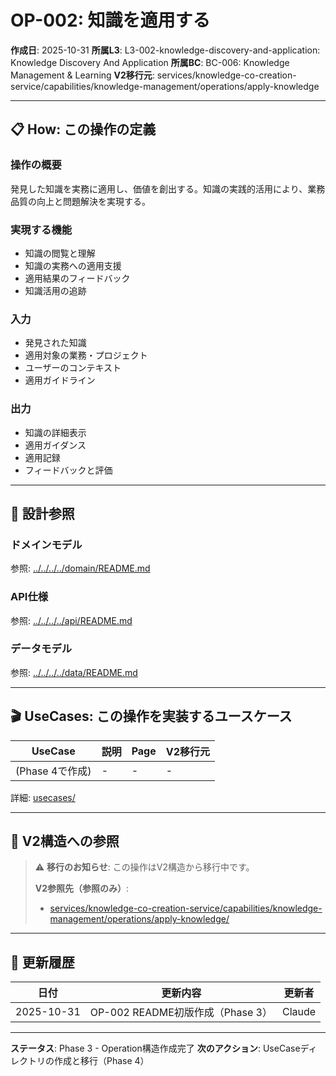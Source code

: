 # OP-002: 知識を適用する

**作成日**: 2025-10-31
**所属L3**: L3-002-knowledge-discovery-and-application: Knowledge Discovery And Application
**所属BC**: BC-006: Knowledge Management & Learning
**V2移行元**: services/knowledge-co-creation-service/capabilities/knowledge-management/operations/apply-knowledge

---

## 📋 How: この操作の定義

### 操作の概要
発見した知識を実務に適用し、価値を創出する。知識の実践的活用により、業務品質の向上と問題解決を実現する。

### 実現する機能
- 知識の閲覧と理解
- 知識の実務への適用支援
- 適用結果のフィードバック
- 知識活用の追跡

### 入力
- 発見された知識
- 適用対象の業務・プロジェクト
- ユーザーのコンテキスト
- 適用ガイドライン

### 出力
- 知識の詳細表示
- 適用ガイダンス
- 適用記録
- フィードバックと評価

---

## 🔗 設計参照

### ドメインモデル
参照: [../../../../domain/README.md](../../../../domain/README.md)

### API仕様
参照: [../../../../api/README.md](../../../../api/README.md)

### データモデル
参照: [../../../../data/README.md](../../../../data/README.md)

---

## 🎬 UseCases: この操作を実装するユースケース

| UseCase | 説明 | Page | V2移行元 |
|---------|------|------|---------|
| (Phase 4で作成) | - | - | - |

詳細: [usecases/](usecases/)

---

## 🔗 V2構造への参照

> ⚠️ **移行のお知らせ**: この操作はV2構造から移行中です。
>
> **V2参照先（参照のみ）**:
> - [services/knowledge-co-creation-service/capabilities/knowledge-management/operations/apply-knowledge/](../../../../../../../services/knowledge-co-creation-service/capabilities/knowledge-management/operations/apply-knowledge/)

---

## 📝 更新履歴

| 日付 | 更新内容 | 更新者 |
|------|---------|--------|
| 2025-10-31 | OP-002 README初版作成（Phase 3） | Claude |

---

**ステータス**: Phase 3 - Operation構造作成完了
**次のアクション**: UseCaseディレクトリの作成と移行（Phase 4）
